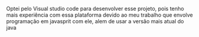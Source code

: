Optei pelo Visual studio code para desenvolver esse projeto, pois tenho mais experiência com essa plataforma devido ao meu trabalho que envolve programação em javasprit com ele, alem de usar a versão mais atual do java
